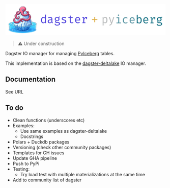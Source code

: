 ![dagster-pyiceberg](docs/assets/dagster-pyiceberg-main.png)

> ⚠️ Under construction

Dagster IO manager for managing [PyIceberg](https://github.com/apache/iceberg-python) tables.

This implementation is based on the [dagster-deltalake](https://github.com/dagster-io/dagster/tree/master/python_modules/libraries/dagster-deltalake) IO manager.

## Documentation

See URL

## To do

- Clean functions (underscores etc)
- Examples:
  + Use same examples as dagster-deltalake
  + Docstrings
- Polars + Duckdb packages
- Versioning (check other community packages)
- Templates for GH issues
- Update GHA pipeline
- Push to PyPi
- Testing:
  + Try load test with multiple materializations at the same time
- Add to community list of dagster
